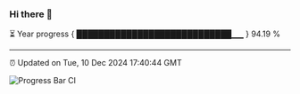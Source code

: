 ### Hi there 👋

⏳ Year progress { ████████████████████████████▁▁ } 94.19 %

---

⏰ Updated on Tue, 10 Dec 2024 17:40:44 GMT

![Progress Bar CI](https://github.com/IshwaranRudhara/GIT-ACTION/workflows/Progress%20Bar%20CI/badge.svg)
